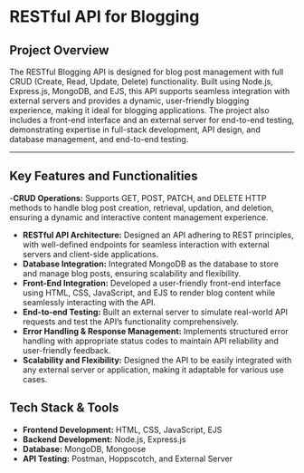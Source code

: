 # RESTful API for Blogging

## Project Overview
The RESTful Blogging API is designed for blog post management with full CRUD (Create, Read, Update, Delete) functionality. Built using Node.js, Express.js, MongoDB, and EJS, this API supports seamless integration with external servers and provides a dynamic, user-friendly blogging experience, making it ideal for blogging applications. The project also includes a front-end interface and an external server for end-to-end testing, demonstrating expertise in full-stack development, API design, and database management, and end-to-end testing.

---
## Key Features and Functionalities
-**CRUD Operations:** Supports GET, POST, PATCH, and DELETE HTTP methods to handle blog post creation, retrieval, updation, and deletion, ensuring a dynamic and interactive content management experience.
- **RESTful API Architecture:** Designed an API adhering to REST principles, with well-defined endpoints for seamless interaction with external servers and client-side applications.
- **Database Integration:** Integrated MongoDB as the database to store and manage blog posts, ensuring scalability and flexibility.
- **Front-End Integration:** Developed a user-friendly front-end interface using HTML, CSS, JavaScript, and EJS to render blog content while seamlessly interacting with the API.
- **End-to-end Testing:** Built an external server to simulate real-world API requests and test the API’s functionality comprehensively.
- **Error Handling & Response Management:** Implements structured error handling with appropriate status codes to maintain API reliability and user-friendly feedback.
- **Scalability and Flexibility:** Designed the API to be easily integrated with any external server or application, making it adaptable for various use cases.

## Tech Stack & Tools
- **Frontend Development:** HTML, CSS, JavaScript, EJS
- **Backend Development:** Node.js, Express.js
- **Database:** MongoDB, Mongoose
- **API Testing:** Postman, Hoppscotch, and External Server
